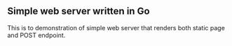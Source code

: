 ## Simple web server written in Go

This is to demonstration of simple web server that renders both static page and POST endpoint.
